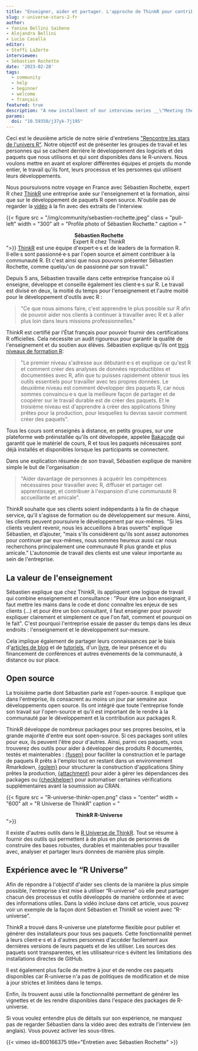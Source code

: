 ```yaml
---
title: "Enseigner, aider et partager. L'approche de ThinkR pour contribuer à la croissance d’une communauté R conviviale"
slug: r-universe-stars-2-fr
author: 
- Yanina Bellini Saibene
- Alejandra Bellini 
- Lucio Casalla 
editor:
- Steffi LaZerte
interviewee:
- Sébastien Rochette
date: '2023-02-28'
tags:
  - community
  - help
  - beginner
  - welcome
  - français
featured: true
description: "A new installment of our interview series __\"Meeting the stars of the R-Universe\"__. We go to France to get a closer look at the work of the people at ThinkR."
params:
  doi: "10.59350/j37yk-7j195"
---
```


Ceci est le deuxième article de notre série d'entretiens ["Rencontre les stars de l'univers R"](/tags/r-universe-stars/). 
Notre objectif est de présenter les groupes de travail et les personnes qui se cachent derrière le développement des logiciels et des paquets que nous utilisons et qui sont disponibles dans le R-univers. 
Nous voulons mettre en avant et explorer différentes équipes et projets du monde entier, le travail qu'ils font, leurs processus et les personnes qui utilisent leurs développements.

Nous poursuivons notre voyage en France avec Sébastien Rochette, expert R chez [ThinkR](https://rtask.thinkr.fr) une entreprise axée sur l'enseignement et la formation, ainsi que sur le développement de paquets R open source. 
N'oublie pas de regarder la [vidéo](2023/02/23/r-universe-stars-2-es/#vídeo-de-la-entrevista) à la fin avec des extraits de l'interview.

{{< figure src = "/img/community/sebastien-rochette.jpeg" class = "pull-left" width = "300" alt = "Profile photo of Sébastien Rochette." caption = "<center><strong>Sébastien Rochette</strong><br>Expert R chez ThinkR</center>">}}
[ThinkR](https://thinkr.fr) est une équipe d'expert·e·s et de leaders de la formation R. Il·elle·s sont passionné·e·s par l'open source et aiment contribuer à la communauté R. 
Et c'est ainsi que nous pouvons présenter Sébastien Rochette, comme quelqu'un de passionné par son travail."

Depuis 5 ans, Sébastien travaille dans cette entreprise française où il enseigne, développe et conseille également les client·e·s sur R. Le travail est divisé en deux, la moitié du temps pour l'enseignement et l'autre moitié pour le développement d'outils avec R :

> "Ce que nous aimons faire, c'est apprendre le plus possible sur R afin de pouvoir aider nos clients à continuer à travailler avec R et à aller plus loin dans leurs missions professionnelles."

ThinkR est certifié par l'État français pour pouvoir fournir des certifications R officielles.  Cela nécessite un audit rigoureux pour garantir la qualité de l'enseignement et du soutien aux élèves. Sébastien explique qu'ils ont [trois niveaux de formation R](https://thinkr.fr/formation-au-logiciel-r/):

> "Le premier niveau s'adresse aux débutant·e·s et explique ce qu'est R et comment créer des analyses de données reproductibles et documentées avec R, afin que tu puisses rapidement obtenir tous les outils essentiels pour travailler avec tes propres données. Le deuxième niveau est comment développer des paquets R, car nous sommes convaincu·e·s que la meilleure façon de partager et de coopérer sur le travail durable est de créer des paquets. Et le troisième niveau est d'apprendre à créer des applications Shiny prêtes pour la production, pour lesquelles tu devras savoir comment créer des paquets".

Tous les cours sont enseignés à distance, en petits groupes, sur une plateforme web préinstallée qu'ils ont développée, appelée [Bakacode](https://thinkr.fr/cest-quoi-bakacode.pdf) qui garantit que le matériel de cours, R et tous les paquets nécessaires sont déjà installés et disponibles lorsque les participants se connectent.

Dans une explication résumée de son travail, Sébastien explique de manière simple le but de l'organisation : 

> "Aider davantage de personnes à acquérir les compétences nécessaires pour travailler avec R, diffuser et partager cet apprentissage, et contribuer à l'expansion d'une communauté R accueillante et amicale".

ThinkR souhaite que ses clients soient indépendants à la fin de chaque service, qu'il s'agisse de formation ou de développement sur mesure. Ainsi, les clients peuvent poursuivre le développement par eux-mêmes. "Si les clients veulent revenir, nous les accueillons à bras ouverts" explique Sébastien, et d’ajouter, "mais s'ils considèrent qu'ils sont assez autonomes pour continuer par eux-mêmes, nous sommes heureux aussi car nous recherchons principalement une communauté R plus grande et plus amicale." L'autonomie de travail des clients est une valeur importante au sein de l'entreprise.

## La valeur de l'enseignement

Sébastien explique que chez ThinkR, ils appliquent une logique de travail qui combine enseignement et consultance : "Pour être un bon enseignant, il faut mettre les mains dans le code et donc connaître les enjeux de ses clients (...) et pour être un bon consultant, il faut enseigner pour pouvoir expliquer clairement et simplement ce que l'on fait, comment et pourquoi on le fait". C'est pourquoi l'entreprise essaie de passer du temps dans les deux endroits : l'enseignement et le développement sur-mesure.

Cela implique également de partager leurs connaissances par le biais d'[articles de blog](https://rtask.thinkr.fr/fr/blog/) et de [tutoriels](https://thinkr.fr/blog/), d'un [livre](http://engineering-shiny.org/), de leur présence et du financement de conférences et autres événements de la communauté, à distance ou sur place.


## Open source

La troisième partie dont Sébastien parle est l'open-source. Il explique que dans l'entreprise, ils consacrent au moins un jour par semaine aux développements open source. Ils ont intégré que toute l'entreprise fonde son travail sur l'open-source et qu'il est important de le rendre à la communauté par le développement et la contribution aux packages R. 

ThinkR développe de nombreux packages pour ses propres besoins, et la grande majorité d'entre eux sont open-source. Si ces packages sont utiles pour eux, ils peuvent l'être pour d'autres. Ainsi, parmi ces paquets, vous trouverez des outils pour aider à développer des produits R documentés, testés et maintenables : [{fusen}](https://thinkr-open.r-universe.dev/fusen) pour faciliter la construction et le partage de paquets R prêts à l'emploi tout en restant dans un environnement Rmarkdown, [{golem}](https://thinkr-open.r-universe.dev/golem) pour structurer la construction d'applications Shiny prêtes la production, [{attachment}](https://thinkr-open.r-universe.dev/attachment) pour aider à gérer les dépendances des packages ou [{checkhelper}](https://thinkr-open.r-universe.dev/checkhelper) pour automatiser certaines vérifications supplémentaires avant la soumission au CRAN. 

{{< figure src = "R-universe-thinkr-open.png" class = "center" width = "600" alt = "R Universe de ThinkR" caption = "<center><strong>ThinkR R-Universe</strong></center>">}}

Il existe d'autres outils dans le [R Universe de ThinkR](https://thinkr-open.r-universe.dev/). Tout se résume à fournir des outils qui permettent à de plus en plus de personnes de construire des bases robustes, durables et maintenables pour travailler avec, analyser et partager leurs données de manière plus simple.

## Expérience avec le “R Universe”


Afin de répondre à l'objectif d'aider ses clients de la manière la plus simple possible, l'entreprise s’est mise à utiliser “R-universe” où elle peut partager chacun des processus et outils développés de manière ordonnée et avec des informations utiles.
Dans la vidéo incluse dans cet article, vous pouvez voir un exemple de la façon dont Sébastien et ThinkR se voient avec “R-universe”.

ThinkR a trouvé dans R-universe une plateforme flexible pour publier et générer des installateurs pour tous ses paquets. Cette fonctionnalité permet à leurs client·e·s et à d'autres personnes d'accéder facilement aux dernières versions de leurs paquets et de les utiliser. Les sources des paquets sont transparentes, et les utilisateur·rice·s évitent les limitations des installations directes de GitHub.

Il est également plus facile de mettre à jour et de rendre ces paquets disponibles car R-universe n'a pas de politiques de modification et de mise à jour strictes et limitées dans le temps. 

Enfin, ils trouvent aussi utile la fonctionnalité permettant de générer les vignettes et de les rendre disponibles dans l'espace des packages de R-universe.

Si vous voulez entendre plus de détails sur son expérience, ne manquez pas de regarder Sébastien dans la vidéo avec des extraits de l'interview (en anglais). Vous pouvez activer les sous-titres.

{{< vimeo id=800166375 title="Entretien avec Sébastien Rochette" >}}
